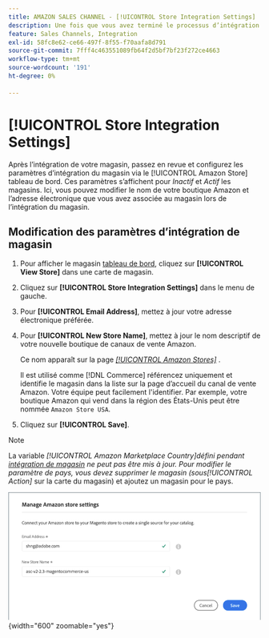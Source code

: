 ```yaml
---
title: AMAZON SALES CHANNEL - [!UICONTROL Store Integration Settings]
description: Une fois que vous avez terminé le processus d’intégration du canal de vente Amazon, passez en revue et configurez les paramètres d’intégration du magasin via le [!UICONTROL Amazon Store] tableau de bord
feature: Sales Channels, Integration
exl-id: 58fc8e62-ce66-497f-8f55-f70aafa8d791
source-git-commit: 7fff4c463551089fb64f2d5bf7bf23f272ce4663
workflow-type: tm+mt
source-wordcount: '191'
ht-degree: 0%

---
```


# [!UICONTROL Store Integration Settings]

Après l’intégration de votre magasin, passez en revue et configurez les paramètres d’intégration du magasin via le [!UICONTROL Amazon Store] tableau de bord. Ces paramètres s’affichent pour *Inactif* et *Actif* les magasins. Ici, vous pouvez modifier le nom de votre boutique Amazon et l’adresse électronique que vous avez associée au magasin lors de l’intégration du magasin.

## Modification des paramètres d’intégration de magasin

1. Pour afficher le magasin [tableau de bord](./amazon-store-dashboard.md), cliquez sur **[!UICONTROL View Store]** dans une carte de magasin.

1. Cliquez sur **[!UICONTROL Store Integration Settings]** dans le menu de gauche.

1. Pour **[!UICONTROL Email Address]**, mettez à jour votre adresse électronique préférée.

1. Pour **[!UICONTROL New Store Name]**, mettez à jour le nom descriptif de votre nouvelle boutique de canaux de vente Amazon.

   Ce nom apparaît sur la page [_[!UICONTROL Amazon Stores]_](./managing-stores.md) .

   Il est utilisé comme [!DNL Commerce] référencez uniquement et identifie le magasin dans la liste sur la page d’accueil du canal de vente Amazon. Votre équipe peut facilement l&#39;identifier. Par exemple, votre boutique Amazon qui vend dans la région des États-Unis peut être nommée `Amazon Store USA`.

1. Cliquez sur **[!UICONTROL Save]**.

>[!NOTE]
>
>La variable _[!UICONTROL Amazon Marketplace Country]_défini pendant [intégration de magasin](./store-integration.md) ne peut pas être mis à jour. Pour modifier le paramètre de pays, vous devez supprimer le magasin (sous_[!UICONTROL Action]_ sur la carte du magasin) et ajoutez un magasin pour le pays.

![Paramètres d’intégration de magasin](assets/amazon-store-settings.png){width="600" zoomable="yes"}
